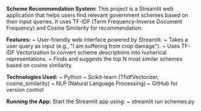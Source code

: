 **Scheme Recommendation System:**
This project is a Streamlit web application that helps users find relevant government schemes based on their input queries. It uses TF-IDF (Term Frequency-Inverse Document Frequency) and Cosine Similarity for recommendation.

**Features:**
~ User-friendly web interface powered by Streamlit.
~ Takes a user query as input (e.g., "I am suffering from crop damage").
~ Uses TF-IDF Vectorization to convert scheme descriptions into numerical representations.
~ Finds and suggests the top N most similar schemes based on cosine similarity.

**Technologies Used:**
~ Python
~ Scikit-learn (TfidfVectorizer, cosine_similarity)
~ NLP (Natural Language Processing)
~ GitHub for version control

**Running the App:**
Start the Streamlit app using:
~ streamlit run schemes.py

